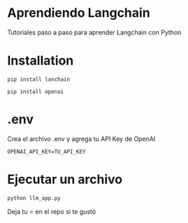 # Aprendiendo Langchain

Tutoriales paso a paso para aprender Langchain con Python

# Installation

`pip install lanchain`

`pip install openai`

# .env

Crea el archivo .env y agrega tu API Key de OpenAI

`OPENAI_API_KEY=TU_API_KEY`

# Ejecutar un archivo

`python llm_app.py`

Deja tu ⭐️ en el repo si te gustó